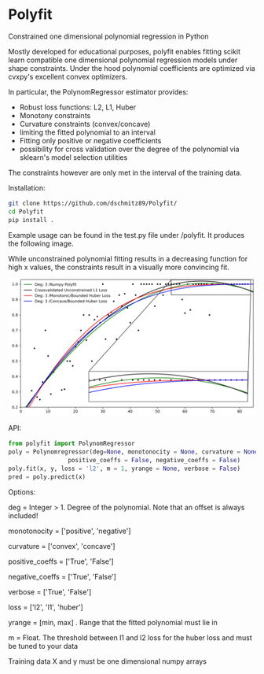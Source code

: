 # Polyfit
Constrained one dimensional polynomial regression in Python

Mostly developed for educational purposes, polyfit enables fitting scikit learn compatible one dimensional polynomial regression models under shape constraints.
Under the hood polynomial coefficients are optimized via cvxpy's excellent convex optimizers. 

In particular, the PolynomRegressor estimator provides:
* Robust loss functions: L2, L1, Huber
* Monotony constraints
* Curvature constraints (convex/concave)
* limiting the fitted polynomial to an interval
* Fitting only positive or negative coefficients
* possibility for cross validation over the degree of the polynomial via sklearn's model selection utilities

The constraints however are only met in the interval of the training data.

Installation: 

```bash
git clone https://github.com/dschmitz89/Polyfit/
cd Polyfit
pip install .
```

Example usage can be found in the test.py file under /polyfit. It produces the following image. 

While unconstrained polynomial fitting results in a decreasing function for high x values, the constraints result in a visually more  convincing fit.

![Example fits](Example.png)

API:
```python
from polyfit import PolynomRegressor
poly = Polynomregressor(deg=None, monotonocity = None, curvature = None, \
                 positive_coeffs = False, negative_coeffs = False)
poly.fit(x, y, loss = 'l2', m = 1, yrange = None, verbose = False)
pred = poly.predict(x)
```

Options: 

deg = Integer > 1. Degree of the polynomial. Note that an offset is always included!

monotonocity = ['positive', 'negative']

curvature = ['convex', 'concave']

positive_coeffs = ['True', 'False']

negative_coeffs = ['True', 'False']

verbose = ['True', 'False']

loss = ['l2', 'l1', 'huber']

yrange = [min, max] . Range that the fitted polynomial must lie in

m = Float. The threshold between l1 and l2 loss for the huber loss and must be tuned to your data

Training data X and y must be one dimensional numpy arrays
